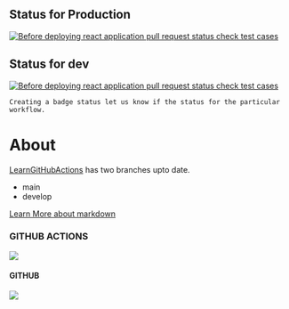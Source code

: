 ## Status for Production
[![Before deploying react application pull request status check test cases](https://github.com/codophilic/LearnGitHubActions/actions/workflows/DevelopPRandDeploy.yml/badge.svg?branch=main)](https://github.com/codophilic/LearnGitHubActions/actions/workflows/DevelopPRandDeploy.yml)

## Status for dev
[![Before deploying react application pull request status check test cases](https://github.com/codophilic/LearnGitHubActions/actions/workflows/DevelopPRandDeploy.yml/badge.svg?branch=develop)](https://github.com/codophilic/LearnGitHubActions/actions/workflows/DevelopPRandDeploy.yml) 

`Creating a badge status let us know if the status for the particular workflow.`

# About
[LearnGitHubActions](https://github.com/codophilic/LearnGitHubActions) has two branches upto date.
* main
* develop

[Learn More about markdown](https://www.interviewbit.com/markdown-cheat-sheet/)

### GITHUB ACTIONS
![]("https://www.google.com/search?q=github+actions+images&rlz=1C1CHWL_enIN1012IN1012&sxsrf=ALiCzsZ98K3V2nqQ81OXhYZnaeZQeH3A7g:1662877488730&source=lnms&tbm=isch&sa=X&ved=2ahUKEwjo9ZSwjYz6AhXPO3AKHRY3DFQQ_AUoAXoECAEQAw&biw=1366&bih=625&dpr=1#imgrc=VbHPXy5PZfzQXM")

#### GITHUB
![]("https://www.google.com/search?q=github+actions+images+gif&tbm=isch&ved=2ahUKEwjtg4uyjYz6AhXRitgFHRu_BNcQ2-cCegQIABAA&oq=github+actions+images+gif&gs_lcp=CgNpbWcQAzoECCMQJzoECAAQHlC0EVjYFmDMF2gAcAB4AIABswGIAcYEkgEDMS40mAEAoAEBqgELZ3dzLXdpei1pbWfAAQE&sclient=img&ei=NH8dY-2ZLtGV4t4Pm_6SuA0&bih=625&biw=1366&rlz=1C1CHWL_enIN1012IN1012#imgrc=RT2Ge9VBTvZZ8M")


